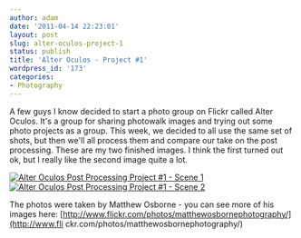 ```yaml
---
author: adam
date: '2011-04-14 22:23:01'
layout: post
slug: alter-oculos-project-1
status: publish
title: 'Alter Oculos - Project #1'
wordpress_id: '173'
categories:
- Photography
---
```


A few guys I know decided to start a photo group on Flickr called Alter
Oculos. It's a group for sharing photowalk images and trying out some photo
projects as a group. This week, we decided to all use the same set of shots,
but then we'll all process them and compare our take on the post processing.
These are my two finished images. I think the first turned out ok, but I
really like the second image quite a lot.

[![Alter Oculos Post Processing Project #1 - Scene 1](http://farm6.static.flickr.com/5266/5620858228_b9fe1acaa1.jpg)](http://www.flickr.com/photos/88578101@N00/5620858228) [![Alter Oculos Post Processing Project #1 - Scene 2](http://farm6.static.flickr.com/5147/5620857666_2d56b77f9e.jpg)](http://www.flickr.com/photos/88578101@N00/5620857666)

The photos were taken by Matthew Osborne - you can see more of his images
here: [http://www.flickr.com/photos/matthewosbornephotography/](http://www.fli
ckr.com/photos/matthewosbornephotography/)

